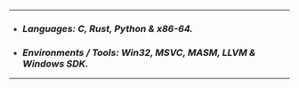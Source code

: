 -----------
- ### ___Languages: C, Rust, Python & x86-64.___
- ### ___Environments / Tools: Win32, MSVC, MASM, LLVM & Windows SDK.___
----------
